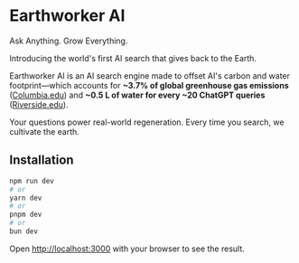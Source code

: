 # Earthworker AI

Ask Anything. Grow Everything.

Introducing the world's first AI search that gives back to the Earth.

Earthworker AI is an AI search engine made to offset AI's carbon and water footprint&mdash;which accounts for **~3.7% of global greenhouse gas emissions** ([Columbia.edu](https://news.climate.columbia.edu/2023/06/09/ais-growing-carbon-footprint)) and **~0.5 L of water for every ~20 ChatGPT queries** ([Riverside.edu](https://news.ucr.edu/articles/2023/04/28/ai-programs-consume-large-volumes-scarce-water)).

Your questions power real-world regeneration. Every time you search, we cultivate the earth. 

## Installation

```bash
npm run dev
# or
yarn dev
# or
pnpm dev
# or
bun dev
```

Open [http://localhost:3000](http://localhost:3000) with your browser to see the result.